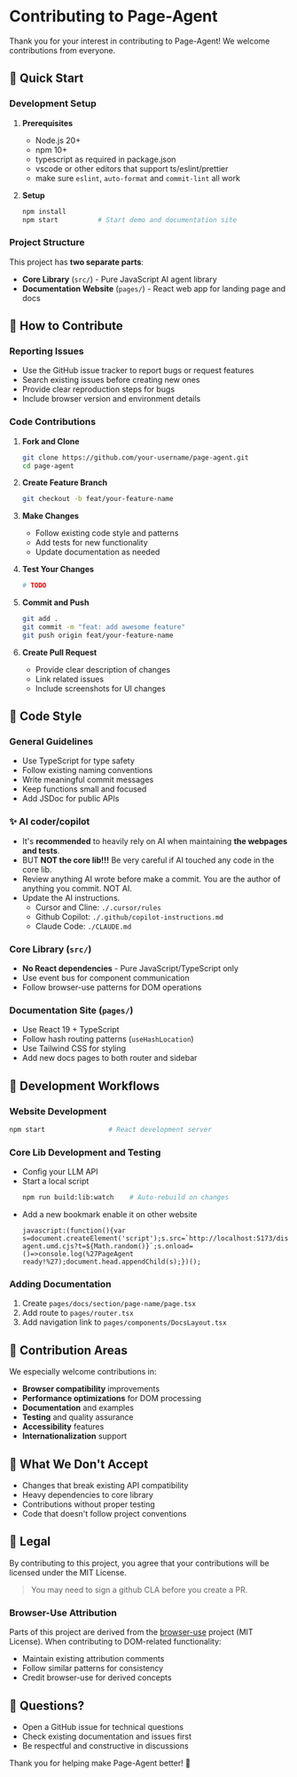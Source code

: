 # Contributing to Page-Agent

Thank you for your interest in contributing to Page-Agent! We welcome contributions from everyone.

## 🚀 Quick Start

### Development Setup

1. **Prerequisites**
   - Node.js 20+
   - npm 10+
   - typescript as required in package.json
   - vscode or other editors that support ts/eslint/prettier
   - make sure `eslint`, `auto-format` and `commit-lint` all work

2. **Setup**
   ```bash
   npm install
   npm start          # Start demo and documentation site
   ```

### Project Structure

This project has **two separate parts**:

- **Core Library** (`src/`) - Pure JavaScript AI agent library
- **Documentation Website** (`pages/`) - React web app for landing page and docs

## 🤝 How to Contribute

### Reporting Issues

- Use the GitHub issue tracker to report bugs or request features
- Search existing issues before creating new ones
- Provide clear reproduction steps for bugs
- Include browser version and environment details

### Code Contributions

1. **Fork and Clone**
   ```bash
   git clone https://github.com/your-username/page-agent.git
   cd page-agent
   ```

2. **Create Feature Branch**
   ```bash
   git checkout -b feat/your-feature-name
   ```

3. **Make Changes**
   - Follow existing code style and patterns
   - Add tests for new functionality
   - Update documentation as needed

4. **Test Your Changes**
   ```bash
   # TODO
   ```

5. **Commit and Push**
   ```bash
   git add .
   git commit -m "feat: add awesome feature"
   git push origin feat/your-feature-name
   ```

6. **Create Pull Request**
   - Provide clear description of changes
   - Link related issues
   - Include screenshots for UI changes

## 📝 Code Style

### General Guidelines

- Use TypeScript for type safety
- Follow existing naming conventions
- Write meaningful commit messages
- Keep functions small and focused
- Add JSDoc for public APIs

### ✨ AI coder/copilot

- It's **recommended** to heavily rely on AI when maintaining **the webpages and tests**.
- BUT **NOT the core lib!!!** Be very careful if AI touched any code in the core lib.
- Review anything AI wrote before make a commit. You are the author of anything you commit. NOT AI.
- Update the AI instructions.
   - Cursor and Cline: `./.cursor/rules`
   - Github Copilot: `./.github/copilot-instructions.md`
   - Claude Code: `./CLAUDE.md`

### Core Library (`src/`)

- **No React dependencies** - Pure JavaScript/TypeScript only
- Use event bus for component communication
- Follow browser-use patterns for DOM operations

### Documentation Site (`pages/`)

- Use React 19 + TypeScript
- Follow hash routing patterns (`useHashLocation`)
- Use Tailwind CSS for styling
- Add new docs pages to both router and sidebar

## 🔧 Development Workflows

### Website Development

```bash
npm start                # React development server
```

### Core Lib Development and Testing

- Config your LLM API
- Start a local script
   ```bash
   npm run build:lib:watch    # Auto-rebuild on changes
   ```
- Add a new bookmark enable it on other website
   ```
   javascript:(function(){var s=document.createElement('script');s.src=`http://localhost:5173/dist/lib/page-agent.umd.cjs?t=${Math.random()}`;s.onload=()=>console.log(%27PageAgent ready!%27);document.head.appendChild(s);})();
   ```



### Adding Documentation

1. Create `pages/docs/section/page-name/page.tsx`
2. Add route to `pages/router.tsx`
3. Add navigation link to `pages/components/DocsLayout.tsx`

## 🎯 Contribution Areas

We especially welcome contributions in:

- **Browser compatibility** improvements
- **Performance optimizations** for DOM processing
- **Documentation** and examples
- **Testing** and quality assurance
- **Accessibility** features
- **Internationalization** support

## 🚫 What We Don't Accept

- Changes that break existing API compatibility
- Heavy dependencies to core library
- Contributions without proper testing
- Code that doesn't follow project conventions

## 📄 Legal

By contributing to this project, you agree that your contributions will be licensed under the MIT License.

> You may need to sign a github CLA before you create a PR.

### Browser-Use Attribution

Parts of this project are derived from the [browser-use](https://github.com/browser-use/browser-use) project (MIT License). When contributing to DOM-related functionality:

- Maintain existing attribution comments
- Follow similar patterns for consistency
- Credit browser-use for derived concepts

## 💬 Questions?

- Open a GitHub issue for technical questions
- Check existing documentation and issues first
- Be respectful and constructive in discussions

Thank you for helping make Page-Agent better! 🎉
